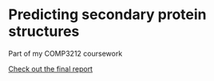 # Predicting secondary protein structures
Part of my COMP3212 coursework

[Check out the final report](https://github.com/willmayhew/Predict-secondary-protein-structures/blob/main/Reports/Predicting%20Secondary%20Structures%20Report.pdf)
